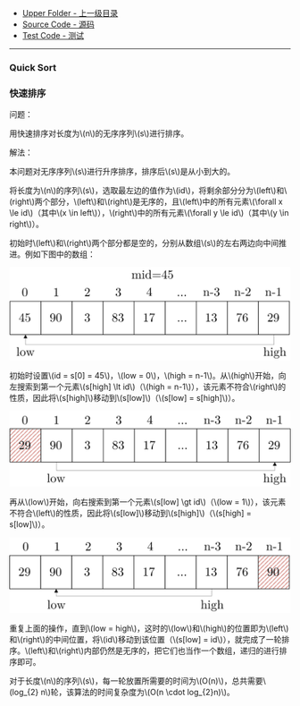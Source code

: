 * [Upper Folder - 上一级目录](../)
* [Source Code - 源码](https://github.com/zhaochenyou/Way-to-Algorithm/blob/master/src/Sort/QuickSort.hpp)
* [Test Code - 测试](https://github.com/zhaochenyou/Way-to-Algorithm/blob/master/src/Sort/QuickSort.cpp)

--------

### Quick Sort
### 快速排序
<div>
问题：
<p id="i">用快速排序对长度为\(n\)的无序序列\(s\)进行排序。 </p>
解法：
<p id="i">本问题对无序序列\(s\)进行升序排序，排序后\(s\)是从小到大的。 </p>
<p id="i">将长度为\(n\)的序列\(s\)，选取最左边的值作为\(id\)，将剩余部分分为\(left\)和\(right\)两个部分，\(left\)和\(right\)是无序的，且\(left\)中的所有元素\(\forall x \le id\)（其中\(x \in left\)），\(right\)中的所有元素\(\forall y \le id\)（其中\(y \in right\)）。 </p>
<p id="i">初始时\(left\)和\(right\)两个部分都是空的，分别从数组\(s\)的左右两边向中间推进。例如下图中的数组： </p>
<p id="c"><img src="../res/QuickSort1.svg" /></p>
<p id="i">初始时设置\(id = s[0] = 45\)，\(low = 0\)，\(high = n-1\)。从\(high\)开始，向左搜索到第一个元素\(s[high] \lt id\)（\(high = n-1\)），该元素不符合\(right\)的性质，因此将\(s[high]\)移动到\(s[low]\)（\(s[low] = s[high]\)）。 </p>
<p id="c"><img src="../res/QuickSort2.svg" /></p>
<p id="i">再从\(low\)开始，向右搜索到第一个元素\(s[low] \gt id\)（\(low = 1\)），该元素不符合\(left\)的性质，因此将\(s[low]\)移动到\(s[high]\)（\(s[high] = s[low]\)）。 </p>
<p id="c"><img src="../res/QuickSort3.svg" /></p>
<p id="i">重复上面的操作，直到\(low = high\)，这时的\(low\)和\(high\)的位置即为\(left\)和\(right\)的中间位置，将\(id\)移动到该位置（\(s[low] = id\)），就完成了一轮排序。\(left\)和\(right\)内部仍然是无序的，把它们也当作一个数组，递归的进行排序即可。 </p>
<p id="i">对于长度\(n\)的序列\(s\)，每一轮放置所需要的时间为\(O(n)\)，总共需要\(log_{2} n\)轮，该算法的时间复杂度为\(O(n \cdot log_{2}⁡n)\)。 </p>
</div>
